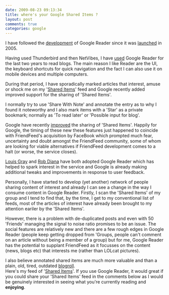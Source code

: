 ```yaml
---
date: 2009-08-23 09:13:34
title: where's your Google Shared Items ?
layout: post
comments: true
categories: google
---
```

I have followed the
[development](http://www.nbrightside.com/blog/2006/09/29/google-reader-gets-revamp/)
of Google Reader since it was
[launched](http://www.nbrightside.com/blog/2005/10/10/google-reader/) in
2005.

Having used Thunderbird and then NetVibes, I have
[used](http://www.nbrightside.com/blog/2007/02/18/resisting-the-lure-of-google-reader/)
Google Reader for the last two years to read blogs. The main reason I
like Reader are the UI, the keyboard shortcuts for quick navigation and
the fact I can also use it on mobile devices and multiple computers.

During that period, I have sporadically marked articles that interest,
amuse or shock me on my
'[Shared Items](http://www.nbrightside.com/blog/2007/02/21/how-to-display-google-shared-items-on-wordpress/)'
feed and Google recently added improved support for the sharing of
'Shared Items'.

I normally try to use 'Share With Note' and annotate the entry as to why
I found it noteworthy and I also mark items with a 'Star' as a private
bookmark; normally as 'To read later' or 'Possible input for blog'.

Google have recently
[improved](http://googlereader.blogspot.com/2009/07/following-liking-and-people-searching.html)
the sharing of 'Shared Items'. Happily for Google, the timing of these
new these features just happened to coincide with FriendFeed's
acquisition by FaceBook which prompted much fear, uncertainty and doubt
amongst the FriendFeed community, some of whom are looking for viable
alternatives if FriendFeed development comes to a halt (or worse, the
service closes).

[Louis Gray](http://www.louisgray.com/live/2009/08/conversations-on-google-reader-shared.html)
and [Rob Diana](http://regulargeek.com/2009/08/20/a-more-serious-look-at-google-reader/)
have both adopted Google Reader which has helped to spark interest in
the service and Google is already making additional tweaks and
improvements in response to user feedback.

Personally, I have started to develop (yet another) network of people
sharing content of interest and already I can see a change in the way I
consume content in Google Reader. Firstly, I scan the 'Shared Items' of
my group and I tend to find that, by the time, I get to my conventional
list of feeds, most of the articles of interest have already been
brought to my attention eariler by the 'Shared Items'.

However, there is a problem with de-duplicated posts and even with 50
'Friends' managing the signal to noise ratio promises to be an issue.
The social features are relatively new and there are a few rough edges
in Google Reader (people keep getting dropped from 'Groups, people can't
comment on an article without being a member of a group) but for me,
Google Reader has the potential to supplant FriendFeed as it focusses on
the content (news, blogs etc) that interests me (rather than LOLcat
pictures).

I also believe annotated shared items are much more valuable and than a
plain, old, tired, outdated
[blogroll](http://www.nbrightside.com/blog/2006/08/09/wheres-your-blogroll/).  
Here's my feed of
'[Shared Items](https://www.google.com/reader/shared/08375973873450584543)'.
If you use Google Reader, it would great if you could share your 'Shared
Items' feed in the comments below as I would be genuinely interested in
seeing what you're currently reading and **enjoying**.
